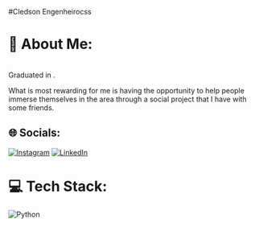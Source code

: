 #Cledson Engenheirocss
 
# 💫 About Me:
<br>Graduated in .

 What is most rewarding for me is having the opportunity to help people immerse themselves in the area through a social project that I have with some friends.


## 🌐 Socials:
[![Instagram](https://img.shields.io/badge/Instagram-%23E4405F.svg?logo=Instagram&logoColor=white)](https://instagram.com/engineercss_consultoria) [![LinkedIn](https://img.shields.io/badge/LinkedIn-%230077B5.svg?logo=linkedin&logoColor=white)](https://www.linkedin.com/in/cledson-engenheirocss-525761b4/) 

# 💻 Tech Stack:
![Python](https://img.shields.io/badge/python-3670A0?style=for-the-badge&logo=python&logoColor=ffdd54)



<!-- Proudly created with GPRM ( https://gprm.itsvg.in ) -->
